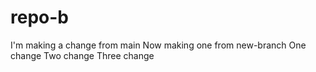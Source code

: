 # repo-b

I'm making a change from main
Now making one from new-branch
One change
Two change
Three change
